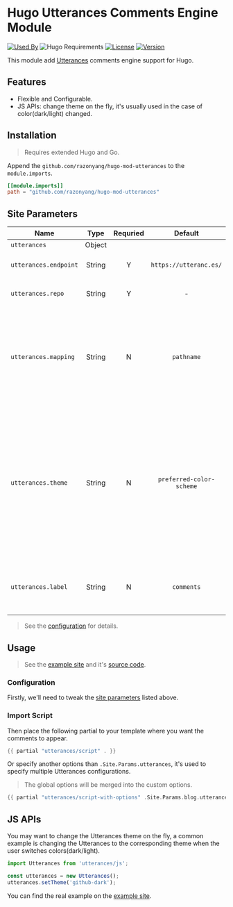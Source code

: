# Hugo Utterances Comments Engine Module

[![Used By](https://img.shields.io/badge/dynamic/json?color=success&label=used+by&query=repositories_humanize&logo=hugo&style=flat-square&url=https://api.razonyang.com/v1/github/dependents/razonyang/hugo-mod-utterances)](https://github.com/razonyang/hugo-mod-utterances/network/dependents)
![Hugo Requirements](https://img.shields.io/badge/dynamic/json?color=important&label=requirements&query=requirements&logo=hugo&style=flat-square&url=https://api.razonyang.com/v1/hugo/modules/github.com/razonyang/hugo-mod-utterances)
[![License](https://img.shields.io/github/license/razonyang/hugo-mod-utterances?style=flat-square)](https://github.com/razonyang/hugo-mod-utterances/blob/main/LICENSE)
[![Version](https://img.shields.io/github/v/tag/razonyang/hugo-mod-utterances?label=version&style=flat-square)](https://github.com/razonyang/hugo-mod-utterances/tags)

This module add [Utterances](https://utteranc.es/) comments engine support for Hugo.

## Features

- Flexible and Configurable.
- JS APIs: change theme on the fly, it's usually used in the case of color(dark/light) changed.

## Installation

> Requires extended Hugo and Go.

Append the `github.com/razonyang/hugo-mod-utterances` to the `module.imports`.

```toml
[[module.imports]]
path = "github.com/razonyang/hugo-mod-utterances"
```

## Site Parameters

| Name | Type | Requried | Default | Description
|---|:-:|:-:|:-:|---
| `utterances` | Object | | |
| `utterances.endpoint` | String | Y | `https://utteranc.es/` | The client script endpoint.
| `utterances.repo` | String | Y | - | The GitHub repository, `user/repo`.
| `utterances.mapping` | String | N | `pathname` | The mapping between blog posts and GitHub issues. Available options: `pathname`, `url`, `title`, `og:title`.
| `utterances.theme` | String | N | `preferred-color-scheme` | Available options: `github-light`, `github-dark`, `github-dark-orange`, `icy-dark`, `dark-blue`, `photon-dark`, `preferred-color-scheme`, `boxy-light`, `gruvbox-dark`.
| `utterances.label` | String | N | `comments` | The label that will be assigned to issues created by Utterances.

> See the [configuration](config.yml) for details.

## Usage

> See the [example site](https://projects.razonyang.com/hugo-mod-utterances/) and it's [source code](exampleSite).

### Configuration

Firstly, we'll need to tweak the [site parameters](#site-parameters) listed above.

### Import Script

Then place the following partial to your template where you want the comments to appear.

```go
{{ partial "utterances/script" . }}
```

Or specify another options than `.Site.Params.utterances`, it's used to specify multiple Utterances configurations.

> The global options will be merged into the custom options.

```go
{{ partial "utterances/script-with-options" .Site.Params.blog.utterances }}
```

## JS APIs

You may want to change the Utterances theme on the fly, a common example is changing the Utterances to the corresponding theme when the user switches colors(dark/light).

```js
import Utterances from 'utterances/js';

const utterances = new Utterances();
utterances.setTheme('github-dark');
```

You can find the real example on the [example site](exampleSite).
